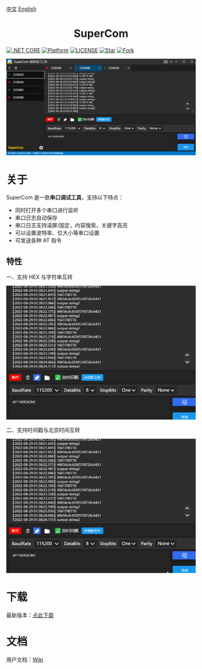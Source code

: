 

[中文](README.md) [English](README_EN.md) 


<h1 align="center">SuperCom</h1>

[![.NET CORE](https://img.shields.io/badge/.NET%20Framework-4.7.2-d.svg)](#)
[![Platform](https://img.shields.io/badge/Platform-Win-brightgreen.svg)](#)
[![LICENSE](https://img.shields.io/badge/license-GPL%203.0-blue)](#)
[![Star](https://img.shields.io/github/stars/SuperStudio/SuperCom?label=Star%20this%20repo)](https://github.com/SuperStudio/SuperCom)
[![Fork](https://img.shields.io/github/forks/SuperStudio/SuperCom?label=Fork%20this%20repo)](https://github.com/SuperStudio/SuperCom/fork)

<img src="Image/image-20220828232341836.png" alt="image-20220828232341836" style="zoom:80%;" />

# 关于

SuperCom 是一款**串口调试工具**，支持以下特点：

- 同时打开多个串口进行监听
- 串口日志自动保存
- 串口日志支持滚屏/固定，内容搜索，关键字高亮
- 可以设置波特率、位大小等串口设置
- 可发送各种 AT 指令

## 特性

一、支持 HEX 与字符串互转

<img src="Image/hex.gif" alt="hex" style="zoom:80%;" />

二、支持时间戳与北京时间互转

<img src="Image/time.gif" alt="time" style="zoom:80%;" />

# 下载

最新版本：[点此下载](https://github.com/SuperStudio/SuperCom/releases)

# 文档

用户文档：[Wiki](https://github.com/SuperStudio/SuperCom/wiki)







